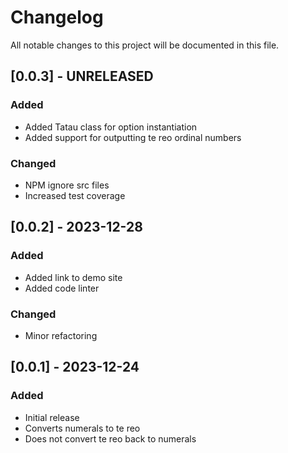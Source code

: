 # Changelog

All notable changes to this project will be documented in this file.

## [0.0.3] - UNRELEASED

### Added

- Added Tatau class for option instantiation
- Added support for outputting te reo ordinal numbers

### Changed

- NPM ignore src files
- Increased test coverage

## [0.0.2] - 2023-12-28

### Added

- Added link to demo site
- Added code linter

### Changed

- Minor refactoring

## [0.0.1] - 2023-12-24

### Added

- Initial release
- Converts numerals to te reo
- Does not convert te reo back to numerals
